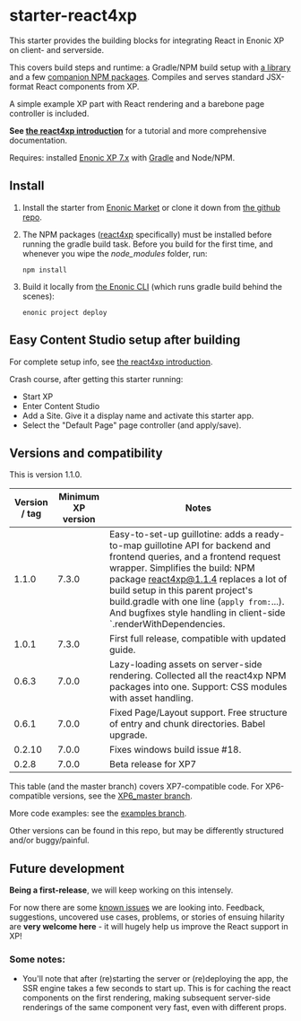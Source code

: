 [//]: <> (starter-react4xp readme:   Autogenerated from source docs/README.src.md by the 'updateReadme' task in readme.gradle. )

# starter-react4xp

This starter provides the building blocks for integrating React in Enonic XP on client- and serverside.
 
This covers build steps and runtime: a Gradle/NPM build setup with [a library](https://github.com/enonic/lib-react4xp) and a few [companion NPM packages](https://www.npmjs.com/package/react4xp). Compiles and serves standard JSX-format React components from XP.

A simple example XP part with React rendering and a barebone page controller is included.

**See [the react4xp introduction](https://developer.enonic.com/templates/react4xp)** for a tutorial and more comprehensive documentation.

Requires: installed [Enonic XP 7.x](https://developer.enonic.com/) with [Gradle](https://docs.gradle.org/current/userguide/getting_started.html) and Node/NPM. 





## Install

1. Install the starter from [Enonic Market](https://market.enonic.com/vendors/enonic/react4xp-starter) or clone it down from [the github repo](https://github.com/enonic/starter-react4xp). 
2. The NPM packages ([react4xp](https://www.npmjs.com/package/react4xp) specifically) must be installed before running the gradle build task. Before you build for the first time, and whenever you wipe the _node_modules_ folder, run: 
    ```commandline
    npm install
    ```

3. Build it locally from [the Enonic CLI](https://developer.enonic.com/docs/enonic-cli/master) (which runs gradle build behind the scenes): 
    ```commandline
    enonic project deploy
    ```



## Easy Content Studio setup after building

For complete setup info, see [the react4xp introduction](https://developer.enonic.com/templates/react4xp). 

Crash course, after getting this starter running:

- Start XP
- Enter Content Studio
- Add a Site. Give it a display name and activate this starter app. 
- Select the "Default Page" page controller (and apply/save).


## Versions and compatibility

This is version 1.1.0.

| Version / tag    | Minimum XP version | Notes |
| ---------------- | ---------- | --------------|
| 1.1.0            | 7.3.0  | Easy-to-set-up guillotine: adds a ready-to-map guillotine API for backend and frontend queries, and a frontend request wrapper. Simplifies the build: NPM package react4xp@1.1.4 replaces a lot of build setup in this parent project's build.gradle with one line (`apply from:`...). And bugfixes style handling in client-side `.renderWithDependencies. |
| 1.0.1            | 7.3.0  | First full release, compatible with updated guide.  |
| 0.6.3            | 7.0.0  | Lazy-loading assets on server-side rendering. Collected all the react4xp NPM packages into one. Support: CSS modules with asset handling.  |
| 0.6.1            | 7.0.0  | Fixed Page/Layout support. Free structure of entry and chunk directories. Babel upgrade.  |
| 0.2.10           | 7.0.0  | Fixes windows build issue #18. |
| 0.2.8            | 7.0.0  | Beta release for XP7 |

This table (and the master branch) covers XP7-compatible code. For XP6-compatible versions, see the [XP6_master branch](https://github.com/enonic/starter-react4xp/tree/XP6_master). 

More code examples: see the [examples branch](https://github.com/enonic/starter-react4xp/tree/examples).

Other versions can be found in this repo, but may be differently structured and/or buggy/painful.

## Future development

**Being a first-release**, we will keep working on this intensely. 

For now there are some [known issues](https://github.com/enonic/lib-react4xp/issues) we are looking into. Feedback, suggestions, uncovered use cases, problems, or stories of ensuing hilarity are **very welcome here** - it will hugely help us improve the React support in XP!

### Some notes:
  - You'll note that after (re)starting the server or (re)deploying the app, the SSR engine takes a few seconds to start up. This is for caching the react components on the first rendering, making subsequent server-side renderings of the same component very fast, even with different props.
